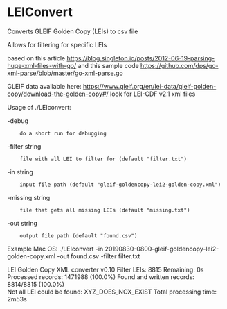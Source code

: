 # LEIConvert

Converts GLEIF Golden Copy (LEIs) to csv file

Allows for filtering for specific LEIs

based on this article https://blog.singleton.io/posts/2012-06-19-parsing-huge-xml-files-with-go/
and this sample code https://github.com/dps/go-xml-parse/blob/master/go-xml-parse.go

GLEIF data available here: https://www.gleif.org/en/lei-data/gleif-golden-copy/download-the-golden-copy#/
look for LEI-CDF v2.1 xml files



Usage of ./LEIconvert:
  
  -debug

    	do a short run for debugging

  -filter string

    	file with all LEI to filter for (default "filter.txt")

  -in string

    	input file path (default "gleif-goldencopy-lei2-golden-copy.xml")

  -missing string

    	file that gets all missing LEIs (default "missing.txt")

  -out string
  
    	output file path (default "found.csv")



Example Mac OS:
./LEIconvert -in 20190830-0800-gleif-goldencopy-lei2-golden-copy.xml -out found.csv -filter filter.txt

LEI Golden Copy XML converter v0.10
Filter LEIs:  8815
Remaining: 0s   Processed records: 1471988 (100.0%)   Found and written records: 8814/8815 (100.0%)                
Not all LEI could be found:
XYZ_DOES_NOX_EXIST
Total processing time:  2m53s
